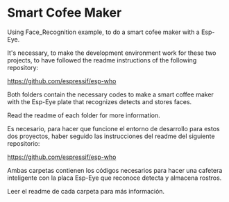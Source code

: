 # Smart Cofee Maker
Using Face_Recognition example, to do a smart cofee maker with a Esp-Eye.

It's necessary, to make the development environment work for these two projects, to have followed the readme instructions of the following repository:

https://github.com/espressif/esp-who

Both folders contain the necessary codes to make a smart coffee maker with the Esp-Eye plate that recognizes detects and stores faces.

Read the readme of each folder for more information.


Es necesario, para hacer que funcione el entorno de desarrollo para estos dos proyectos, haber seguido las instrucciones del readme del siguiente repositorio:

https://github.com/espressif/esp-who

Ambas carpetas contienen los códigos necesarios para hacer una cafetera inteligente con la placa Esp-Eye que reconoce detecta y almacena rostros.

Leer el readme de cada carpeta para más información.
